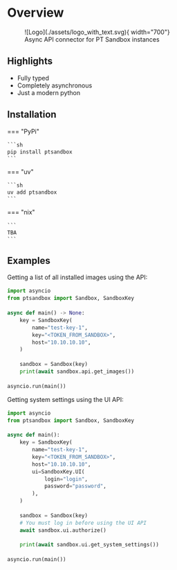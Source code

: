 # Overview

<figure markdown="span">
    ![Logo](./assets/logo_with_text.svg){ width="700"}
    <figcaption>Async API connector for PT Sandbox instances</figcaption>
</figure>

## Highlights

- Fully typed
- Completely asynchronous
- Just a modern python

## Installation

=== "PyPi"

    ```sh
    pip install ptsandbox
    ```

=== "uv"

    ```sh
    uv add ptsandbox
    ```

=== "nix"

    ```
    TBA
    ```

## Examples

Getting a list of all installed images using the API:

```py
import asyncio
from ptsandbox import Sandbox, SandboxKey

async def main() -> None:
    key = SandboxKey(
        name="test-key-1",
        key="<TOKEN_FROM_SANDBOX>",
        host="10.10.10.10",
    )

    sandbox = Sandbox(key)
    print(await sandbox.api.get_images())

asyncio.run(main())
```

Getting system settings using the UI API:

```py
import asyncio
from ptsandbox import Sandbox, SandboxKey

async def main():
    key = SandboxKey(
        name="test-key-1",
        key="<TOKEN_FROM_SANDBOX>",
        host="10.10.10.10",
        ui=SandboxKey.UI(
            login="login",
            password="password",
        ),
    )

    sandbox = Sandbox(key)
    # You must log in before using the UI API
    await sandbox.ui.authorize()

    print(await sandbox.ui.get_system_settings())

asyncio.run(main())
```
